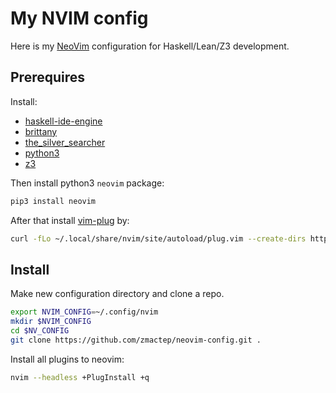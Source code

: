 My NVIM config
==============

Here is my [NeoVim](https://neovim.io) configuration for Haskell/Lean/Z3 development.

Prerequires
-----------

Install:
* [haskell-ide-engine](https://github.com/haskell/haskell-ide-engine)
* [brittany](https://github.com/lspitzner/brittany)
* [the_silver_searcher](https://github.com/ggreer/the_silver_searcher)
* [python3](https://www.python.org)
* [z3](https://github.com/Z3Prover/z3)

Then install python3 `neovim` package:
```bash
pip3 install neovim
```

After that install [vim-plug](https://github.com/junegunn/vim-plug) by:
```bash
curl -fLo ~/.local/share/nvim/site/autoload/plug.vim --create-dirs https://raw.githubusercontent.com/junegunn/vim-plug/master/plug.vim
```

Install
-------

Make new configuration directory and clone a repo.
```bash
export NVIM_CONFIG=~/.config/nvim
mkdir $NVIM_CONFIG
cd $NV_CONFIG
git clone https://github.com/zmactep/neovim-config.git .
```

Install all plugins to neovim:
```bash
nvim --headless +PlugInstall +q
```
